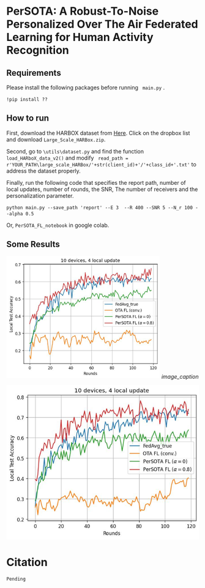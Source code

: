 # PerSOTA: A Robust-To-Noise Personalized Over The Air Federated Learning for Human Activity Recognition




## Requirements
Please install the following packages before running ``` main.py``` .
```
!pip install ??
```
## How to run
First, download the HARBOX dataset from [Here]([https://pages.github.com/](https://github.com/xmouyang/FL-Datasets-for-HAR)). Click on the dropbox list and download ```Large_Scale_HARBox.zip```.

Second, go to ```\utils\dataset.py``` and find the function ``` load_HARboX_data_v2() ``` and modify ``` read_path = r'YOUR_PATH\large_scale_HARBox/'+str(client_id)+'/'+class_id+'.txt'``` to address the dataset properly.

Finally, run the following code that specifies the report path, number of local updates, number of rounds, the SNR, The number of receivers and the personalization parameter.
```
python main.py --save_path 'report' --E 3  --R 400 --SNR 5 --N_r 100 --alpha 0.5
```
Or, ```PerSOTA_FL_notebook``` in google colab.

## Some Results
<p align="center">
  <img src="imgs/Acc_VS_rounds_local.jpg" width="400">
   <em>image_caption</em>
</p>

<p align="center">
   <img src="imgs/Acc_VS_rounds_local_2.jpg" width="800">
</p>

# Citation
```
Pending
```
